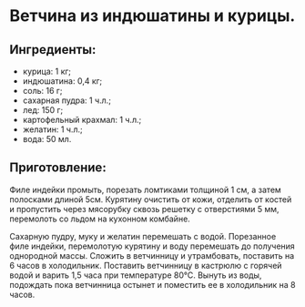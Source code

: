 # Ветчина из индюшатины и курицы.
## Ингредиенты:
- курица: 1 кг;
- индюшатина: 0,4 кг;
- соль: 16 г;
- сахарная пудра: 1 ч.л.;
- лед: 150 г;
- картофельный крахмал: 1 ч.л.;
- желатин: 1 ч.л.;
- вода: 50 мл.

## Приготовление:
Филе индейки промыть, порезать ломтиками толщиной 1 см, а затем полосками длиной 5см. Курятину очистить от кожи, отделить от костей и пропустить через мясорубку сквозь решетку с отверстиями 5 мм, перемолоть со льдом на кухонном комбайне.

Сахарную  пудру,  муку  и  желатин  перемешать  с  водой.  Порезанное  филе  индейки, перемолотую курятину и воду перемешать до получения однородной массы. Сложить в ветчинницу и утрамбовать, поставить на 6 часов в холодильник. Поставить ветчинницу в кастрюлю с горячей водой и варить 1,5 часа при температуре 80°С. Вынуть из воды, подождать пока ветчинница остынет и поместить ее в холодильник на 8 часов.
